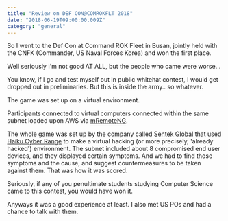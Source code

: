 ```yaml
---
title: "Review on DEF CON@COMROKFLT 2018"
date: "2018-06-19T09:00:00.009Z"
category: "general"
---
```

So I went to the Def Con at Command ROK Fleet in Busan, jointly held with the CNFK (Commander, US Naval Forces Korea) and won the first place. 

Well seriously I'm not good AT ALL, but the people who came were worse...

You know, if I go and test myself out in public whitehat contest, I would get dropped out in preliminaries. But this is inside the army.. so whatever. 

The game was set up on a virtual environment. 

Participants connected to virtual computers connected within the same subnet loaded upon AWS via [mRemoteNG](https://mremoteng.org/).

The whole game was set up by the company called [Sentek Global](https://en.wikipedia.org/wiki/Sentek_Global) that used [Haiku Cyber Range](https://www.haikurange.com/) to make a virtual hacking (or more precisely, 'already hacked') environment. The subnet included about 8 compromised end user devices, and they displayed certain symptoms. And we had to find those symptoms and the cause, and suggest countermeasures to be taken against them. That was how it was scored. 

Seriously, if any of you penultimate students studying Computer Science came to this contest, you would have won it. 

Anyways it was a good experience at least. I also met US POs and had a chance to talk with them.
